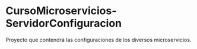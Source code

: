 # CursoMicroservicios-ServidorConfiguracion
Proyecto que contendrá las configuraciones de los diversos microservicios.
